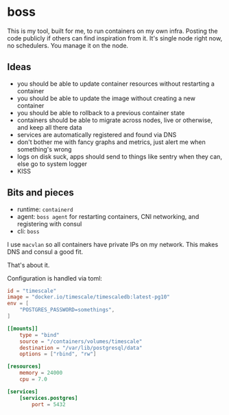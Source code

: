 # boss

This is my tool, built for me, to run containers on my own infra.
Posting the code publicly if others can find inspiration from it.
It's single node right now, no schedulers.
You manage it on the node.

## Ideas

* you should be able to update container resources without restarting a container
* you should be able to update the image without creating a new container
* you should be able to rollback to a previous container state
* containers should be able to migrate across nodes, live or otherwise, and keep all there data
* services are automatically registered and found via DNS
* don't bother me with fancy graphs and metrics, just alert me when something's wrong
* logs on disk suck, apps should send to things like sentry when they can, else go to system logger
* KISS

## Bits and pieces

* runtime: `containerd`
* agent: `boss agent` for restarting containers, CNI networking, and registering with consul
* cli: `boss`

I use `macvlan` so all containers have private IPs on my network.
This makes DNS and consul a good fit.

That's about it.

Configuration is handled via toml:

```toml
id = "timescale"
image = "docker.io/timescale/timescaledb:latest-pg10"
env = [
	"POSTGRES_PASSWORD=somethings",
]

[[mounts]]
	type = "bind"
	source = "/containers/volumes/timescale"
	destination = "/var/lib/postgresql/data"
	options = ["rbind", "rw"]

[resources]
	memory = 24000
	cpu = 7.0

[services]
	[services.postgres]
		port = 5432
```
